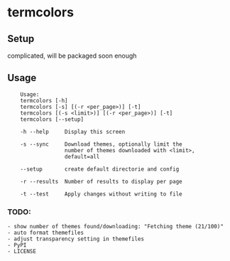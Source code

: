 # termcolors #

## Setup ##
complicated, will be packaged soon enough

## Usage ##
```
    Usage: 
    termcolors [-h]
    termcolors [-s] [(-r <per_page>)] [-t]
    termcolors [(-s <limit>)] [(-r <per_page>)] [-t]
    termcolors [--setup]
    
    -h --help     Display this screen
    
    -s --sync     Download themes, optionally limit the
                  number of themes downloaded with <limit>,
                  default=all

    --setup       create default directorie and config
    
    -r --results  Number of results to display per page
    
    -t --test     Apply changes without writing to file
```

### TODO: ###
    - show number of themes found/downloading: "Fetching theme (21/100)"
    - auto format themefiles
    - adjust transparency setting in themefiles
    - PyPI
    - LICENSE
    
